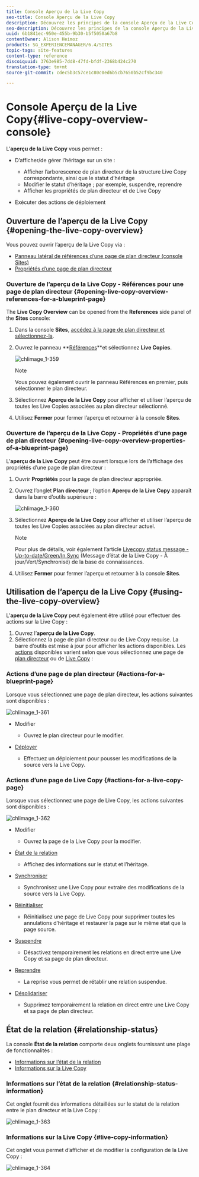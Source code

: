 ```yaml
---
title: Console Aperçu de la Live Copy
seo-title: Console Aperçu de la Live Copy
description: Découvrez les principes de la console Aperçu de la Live Copy.
seo-description: Découvrez les principes de la console Aperçu de la Live Copy.
uuid: 6b1841ec-950e-455b-9b30-b5f5050a67b8
contentOwner: Alison Heimoz
products: SG_EXPERIENCEMANAGER/6.4/SITES
topic-tags: site-features
content-type: reference
discoiquuid: 3763e985-7dd8-47fd-bfdf-2368b424c270
translation-type: tm+mt
source-git-commit: cdec5b3c57ce1c80c0ed6b5cb7650b52cf9bc340

---
```



# Console Aperçu de la Live Copy{#live-copy-overview-console}

L’**aperçu de la Live Copy** vous permet :

* D’afficher/de gérer l’héritage sur un site :

   * Afficher l’arborescence de plan directeur de la structure Live Copy correspondante, ainsi que le statut d’héritage
   * Modifier le statut d’héritage ; par exemple, suspendre, reprendre
   * Afficher les propriétés de plan directeur et de Live Copy

* Exécuter des actions de déploiement

## Ouverture de l’aperçu de la Live Copy {#opening-the-live-copy-overview}

Vous pouvez ouvrir l’aperçu de la Live Copy via :

* [Panneau latéral de références d’une page de plan directeur (console Sites)](#opening-live-copy-overview-references-for-a-blueprint-page)
* [Propriétés d’une page de plan directeur](#opening-live-copy-overview-properties-of-a-blueprint-page)

### Ouverture de l’aperçu de la Live Copy - Références pour une page de plan directeur {#opening-live-copy-overview-references-for-a-blueprint-page}

The **Live Copy Overview** can be opened from the **References** side panel of the **Sites** console:

1. Dans la console **Sites**, [accédez à la page de plan directeur et sélectionnez-la](/help/sites-authoring/basic-handling.md#viewing-and-selecting-resources).
1. Ouvrez le panneau **[Références](/help/sites-authoring/basic-handling.md#references)**et sélectionnez **Live Copies**.

   ![chlimage_1-359](assets/chlimage_1-359.png)

   >[!NOTE]
   >
   >Vous pouvez également ouvrir le panneau Références en premier, puis sélectionner le plan directeur.

1. Sélectionnez **Aperçu de la Live Copy** pour afficher et utiliser l’aperçu de toutes les Live Copies associées au plan directeur sélectionné.
1. Utilisez **Fermer** pour fermer l’aperçu et retourner à la console **Sites**.

### Ouverture de l’aperçu de la Live Copy - Propriétés d’une page de plan directeur {#opening-live-copy-overview-properties-of-a-blueprint-page}

L’**aperçu de la Live Copy** peut être ouvert lorsque lors de l’affichage des propriétés d’une page de plan directeur :

1. Ouvrir **Propriétés** pour la page de plan directeur appropriée.
1. Ouvrez l’onglet **Plan directeur** ; l’option **Aperçu de la Live Copy** apparaît dans la barre d’outils supérieure :

   ![chlimage_1-360](assets/chlimage_1-360.png)

1. Sélectionnez **Aperçu de la Live Copy** pour afficher et utiliser l’aperçu de toutes les Live Copies associées au plan directeur actuel.

   >[!NOTE]
   >
   >Pour plus de détails, voir également l’article [Livecopy status message - Up-to-date/Green/In Sync](https://helpx.adobe.com/experience-manager/kb/livecopy-status-message---up-to-date-green-in-sync.html) (Message d’état de la Live Copy - À jour/Vert/Synchronisé) de la base de connaissances.

1. Utilisez **Fermer** pour fermer l’aperçu et retourner à la console **Sites**.

## Utilisation de l’aperçu de la Live Copy {#using-the-live-copy-overview}

L’**aperçu de la Live Copy** peut également être utilisé pour effectuer des actions sur la Live Copy :

1. Ouvrez l’**aperçu de la Live Copy**.
1. Sélectionnez la page de plan directeur ou de Live Copy requise. La barre d’outils est mise à jour pour afficher les actions disponibles. Les [actions](/help/sites-administering/msm.md#terms-used) disponibles varient selon que vous sélectionnez une page de [plan directeur](#actions-for-a-blueprint-page) ou de [Live Copy](#actions-for-a-live-copy-page) :

### Actions d’une page de plan directeur {#actions-for-a-blueprint-page}

Lorsque vous sélectionnez une page de plan directeur, les actions suivantes sont disponibles :

![chlimage_1-361](assets/chlimage_1-361.png)

* Modifier

   * Ouvrez le plan directeur pour le modifier.

* [Déployer](/help/sites-administering/msm.md#rollout-and-synchronize)

   * Effectuez un déploiement pour pousser les modifications de la source vers la Live Copy.

### Actions d’une page de Live Copy {#actions-for-a-live-copy-page}

Lorsque vous sélectionnez une page de Live Copy, les actions suivantes sont disponibles :

![chlimage_1-362](assets/chlimage_1-362.png)

* Modifier

   * Ouvrez la page de la Live Copy pour la modifier.

* [État de la relation](#relationship-status)

   * Affichez des informations sur le statut et l’héritage.

* [Synchroniser](/help/sites-administering/msm.md#rollout-and-synchronize)

   * Synchronisez une Live Copy pour extraire des modifications de la source vers la Live Copy.

* [Réinitialiser](/help/sites-administering/msm-livecopy.md#resetting-a-live-copy-page)

   * Réinitialisez une page de Live Copy pour supprimer toutes les annulations d’héritage et restaurer la page sur le même état que la page source.

* [Suspendre](/help/sites-administering/msm.md#suspending-and-cancelling-inheritance-and-synchronization)

   * Désactivez temporairement les relations en direct entre une Live Copy et sa page de plan directeur.

* [Reprendre](/help/sites-administering/msm-livecopy.md#resuming-inheritance-for-a-page)

   * La reprise vous permet de rétablir une relation suspendue.

* [Désolidariser](/help/sites-administering/msm.md#detaching-a-live-copy)

   * Supprimez temporairement la relation en direct entre une Live Copy et sa page de plan directeur.

## État de la relation {#relationship-status}

La console **État de la relation** comporte deux onglets fournissant une plage de fonctionnalités :

* [Informations sur l’état de la relation](#relationship-status-information)
* [Informations sur la Live Copy](#live-copy-information)

### Informations sur l’état de la relation {#relationship-status-information}

Cet onglet fournit des informations détaillées sur le statut de la relation entre le plan directeur et la Live Copy :

![chlimage_1-363](assets/chlimage_1-363.png)

### Informations sur la Live Copy {#live-copy-information}

Cet onglet vous permet d’afficher et de modifier la configuration de la Live Copy :

![chlimage_1-364](assets/chlimage_1-364.png)

